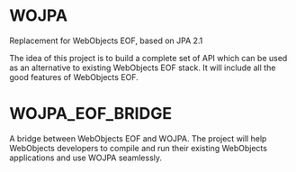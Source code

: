 WOJPA
=====

Replacement for WebObjects EOF, based on JPA 2.1

The idea of this project is to build a complete set of API which can be used as an alternative to existing WebObjects EOF stack. It will include all the good features of WebObjects EOF.


WOJPA_EOF_BRIDGE
================

A bridge between WebObjects EOF and WOJPA. The project will help WebObjects developers to compile and run their existing WebObjects applications and use WOJPA seamlessly.

